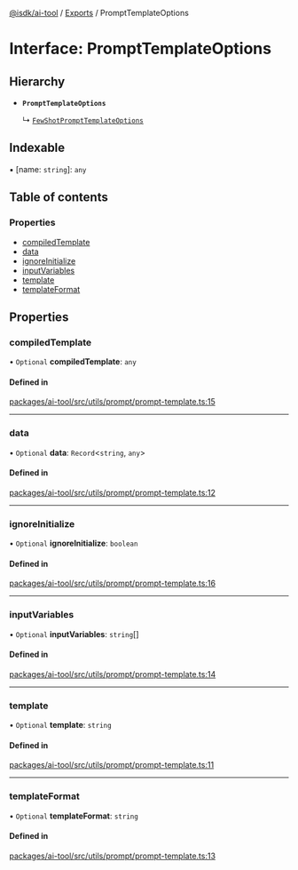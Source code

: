 [@isdk/ai-tool](../README.md) / [Exports](../modules.md) / PromptTemplateOptions

# Interface: PromptTemplateOptions

## Hierarchy

- **`PromptTemplateOptions`**

  ↳ [`FewShotPromptTemplateOptions`](FewShotPromptTemplateOptions.md)

## Indexable

▪ [name: `string`]: `any`

## Table of contents

### Properties

- [compiledTemplate](PromptTemplateOptions.md#compiledtemplate)
- [data](PromptTemplateOptions.md#data)
- [ignoreInitialize](PromptTemplateOptions.md#ignoreinitialize)
- [inputVariables](PromptTemplateOptions.md#inputvariables)
- [template](PromptTemplateOptions.md#template)
- [templateFormat](PromptTemplateOptions.md#templateformat)

## Properties

### compiledTemplate

• `Optional` **compiledTemplate**: `any`

#### Defined in

[packages/ai-tool/src/utils/prompt/prompt-template.ts:15](https://github.com/isdk/ai-tool.js/blob/c377a1408daee78a2484142b6d99ef7fbbec7c7c/src/utils/prompt/prompt-template.ts#L15)

___

### data

• `Optional` **data**: `Record`\<`string`, `any`\>

#### Defined in

[packages/ai-tool/src/utils/prompt/prompt-template.ts:12](https://github.com/isdk/ai-tool.js/blob/c377a1408daee78a2484142b6d99ef7fbbec7c7c/src/utils/prompt/prompt-template.ts#L12)

___

### ignoreInitialize

• `Optional` **ignoreInitialize**: `boolean`

#### Defined in

[packages/ai-tool/src/utils/prompt/prompt-template.ts:16](https://github.com/isdk/ai-tool.js/blob/c377a1408daee78a2484142b6d99ef7fbbec7c7c/src/utils/prompt/prompt-template.ts#L16)

___

### inputVariables

• `Optional` **inputVariables**: `string`[]

#### Defined in

[packages/ai-tool/src/utils/prompt/prompt-template.ts:14](https://github.com/isdk/ai-tool.js/blob/c377a1408daee78a2484142b6d99ef7fbbec7c7c/src/utils/prompt/prompt-template.ts#L14)

___

### template

• `Optional` **template**: `string`

#### Defined in

[packages/ai-tool/src/utils/prompt/prompt-template.ts:11](https://github.com/isdk/ai-tool.js/blob/c377a1408daee78a2484142b6d99ef7fbbec7c7c/src/utils/prompt/prompt-template.ts#L11)

___

### templateFormat

• `Optional` **templateFormat**: `string`

#### Defined in

[packages/ai-tool/src/utils/prompt/prompt-template.ts:13](https://github.com/isdk/ai-tool.js/blob/c377a1408daee78a2484142b6d99ef7fbbec7c7c/src/utils/prompt/prompt-template.ts#L13)
